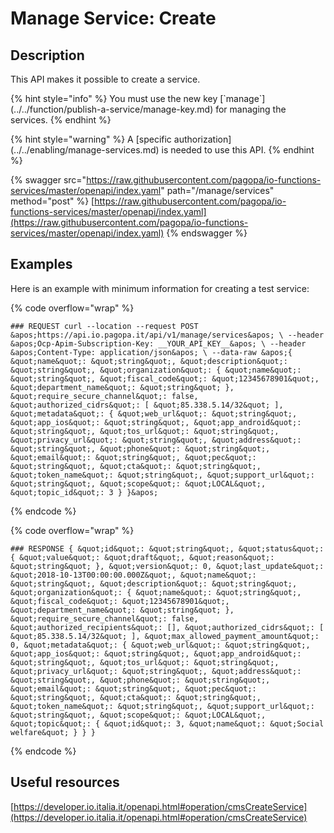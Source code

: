 # Manage Service: Create

## Description

This API makes it possible to create a service.

{% hint style="info" %}
You must use the new key \[\`manage\`]\(../../function/publish-a-service/manage-key.md) for managing the services.
{% endhint %}

{% hint style="warning" %}
A \[specific authorization]\(../../enabling/manage-services.md) is needed to use this API.
{% endhint %}

{% swagger src="https://raw.githubusercontent.com/pagopa/io-functions-services/master/openapi/index.yaml" path="/manage/services" method="post" %}
[https://raw.githubusercontent.com/pagopa/io-functions-services/master/openapi/index.yaml](https://raw.githubusercontent.com/pagopa/io-functions-services/master/openapi/index.yaml)
{% endswagger %}

## Examples

Here is an example with minimum information for creating a test service:

{% code overflow="wrap" %}
```shell
### REQUEST curl --location --request POST &apos;https://api.io.pagopa.it/api/v1/manage/services&apos; \ --header &apos;Ocp-Apim-Subscription-Key: __YOUR_API_KEY__&apos; \ --header &apos;Content-Type: application/json&apos; \ --data-raw &apos;{ &quot;name&quot;: &quot;string&quot;, &quot;description&quot;: &quot;string&quot;, &quot;organization&quot;: { &quot;name&quot;: &quot;string&quot;, &quot;fiscal_code&quot;: &quot;12345678901&quot;, &quot;department_name&quot;: &quot;string&quot; }, &quot;require_secure_channel&quot;: false, &quot;authorized_cidrs&quot;: [ &quot;85.338.5.14/32&quot; ], &quot;metadata&quot;: { &quot;web_url&quot;: &quot;string&quot;, &quot;app_ios&quot;: &quot;string&quot;, &quot;app_android&quot;: &quot;string&quot;, &quot;tos_url&quot;: &quot;string&quot;, &quot;privacy_url&quot;: &quot;string&quot;, &quot;address&quot;: &quot;string&quot;, &quot;phone&quot;: &quot;string&quot;, &quot;email&quot;: &quot;string&quot;, &quot;pec&quot;: &quot;string&quot;, &quot;cta&quot;: &quot;string&quot;, &quot;token_name&quot;: &quot;string&quot;, &quot;support_url&quot;: &quot;string&quot;, &quot;scope&quot;: &quot;LOCAL&quot;, &quot;topic_id&quot;: 3 } }&apos;
```
{% endcode %}

{% code overflow="wrap" %}
```shell
### RESPONSE { &quot;id&quot;: &quot;string&quot;, &quot;status&quot;: { &quot;value&quot;: &quot;draft&quot;, &quot;reason&quot;: &quot;string&quot; }, &quot;version&quot;: 0, &quot;last_update&quot;: &quot;2018-10-13T00:00:00.000Z&quot;, &quot;name&quot;: &quot;string&quot;, &quot;description&quot;: &quot;string&quot;, &quot;organization&quot;: { &quot;name&quot;: &quot;string&quot;, &quot;fiscal_code&quot;: &quot;12345678901&quot;, &quot;department_name&quot;: &quot;string&quot; }, &quot;require_secure_channel&quot;: false, &quot;authorized_recipients&quot;: [], &quot;authorized_cidrs&quot;: [ &quot;85.338.5.14/32&quot; ], &quot;max_allowed_payment_amount&quot;: 0, &quot;metadata&quot;: { &quot;web_url&quot;: &quot;string&quot;, &quot;app_ios&quot;: &quot;string&quot;, &quot;app_android&quot;: &quot;string&quot;, &quot;tos_url&quot;: &quot;string&quot;, &quot;privacy_url&quot;: &quot;string&quot;, &quot;address&quot;: &quot;string&quot;, &quot;phone&quot;: &quot;string&quot;, &quot;email&quot;: &quot;string&quot;, &quot;pec&quot;: &quot;string&quot;, &quot;cta&quot;: &quot;string&quot;, &quot;token_name&quot;: &quot;string&quot;, &quot;support_url&quot;: &quot;string&quot;, &quot;scope&quot;: &quot;LOCAL&quot;, &quot;topic&quot;: { &quot;id&quot;: 3, &quot;name&quot;: &quot;Social welfare&quot; } } }
```
{% endcode %}

## Useful resources

[https://developer.io.italia.it/openapi.html#operation/cmsCreateService](https://developer.io.italia.it/openapi.html#operation/cmsCreateService)
